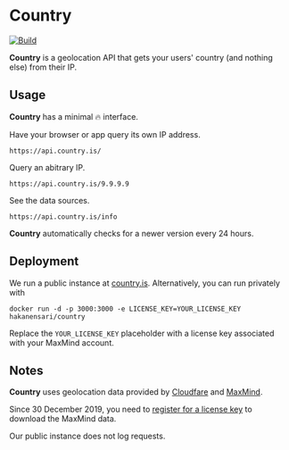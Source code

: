 # Country

[![Build](https://github.com/hakanensari/country/workflows/build/badge.svg)](https://github.com/hakanensari/country/actions)

**Country** is a geolocation API that gets your users' country (and nothing else) from their IP.

## Usage

**Country** has a minimal :fire: interface.

Have your browser or app query its own IP address.

```
https://api.country.is/
```

Query an abitrary IP.

```
https://api.country.is/9.9.9.9
```

See the data sources.

```
https://api.country.is/info
```

**Country** automatically checks for a newer version every 24 hours.

## Deployment

We run a public instance at [country.is](https://country.is). Alternatively, you can run privately with

```
docker run -d -p 3000:3000 -e LICENSE_KEY=YOUR_LICENSE_KEY hakanensari/country
```

Replace the `YOUR_LICENSE_KEY` placeholder with a license key associated with your MaxMind account.

## Notes

**Country** uses geolocation data provided by [Cloudfare](https://support.cloudflare.com/hc/en-us/articles/200168236-Configuring-IP-geolocation) and [MaxMind](http://dev.maxmind.com/geoip/geoip2/geolite2/).

Since 30 December 2019, you need to [register for a license key](https://www.maxmind.com/en/geolite2/signup) to download the MaxMind data.

Our public instance does not log requests.
